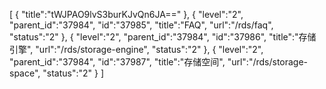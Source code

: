 [
	{
		"title":"tWJPAO9lvS3burKJvQn6JA=="
	},
	{
		"level":"2",
		"parent_id":"37984",
		"id":"37985",
		"title":"FAQ",
		"url":"/rds/faq",
		"status":"2"
	},
	{
		"level":"2",
		"parent_id":"37984",
		"id":"37986",
		"title":"存储引擎",
		"url":"/rds/storage-engine",
		"status":"2"
	},
	{
		"level":"2",
		"parent_id":"37984",
		"id":"37987",
		"title":"存储空间",
		"url":"/rds/storage-space",
		"status":"2"
	}
]